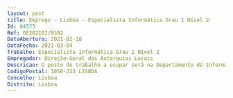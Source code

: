 ```yaml
--- 
layout: post
title: Emprego - Lisboa - Especialista Informática Grau 1 Nível 2
Id: 84573
Ref: OE202102/0392
DataAbertura: 2021-02-18
DataFecho: 2021-03-04
Trabalho: Especialista Informática Grau 1 Nível 2
Empregador: Direção-Geral das Autarquias Locais
Descricao: O posto de trabalho a ocupar será na Departamento de Informática, Sistemas de Informação e Instalações (DISII) da DGAL, em que âmbito das funções a desempenhar é o seguinte •	Administrar e gerir sistemas operativos na tecnologia Microsoft Windows Server •	Administrar e gerir sistemas de virtualização na tecnologia VMware •	Administrar e gerir bases de dados na tecnologia Microsoft Sql Server •	Administrar e gerir o sistema de salvaguarda de informação (backups) •	Gerir e manter a infraestrutura de suporte do datacenter.
CodigoPostal: 1050-223 LISBOA
Concelho: Lisboa
Distrito: Lisboa
--- 
```

